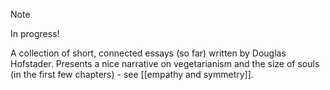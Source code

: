 > [!note] 
 > In progress!

A collection of short, connected essays (so far) written by Douglas Hofstader. Presents a nice narrative on vegetarianism and the size of souls (in the first few chapters) - see [[empathy and symmetry]].
